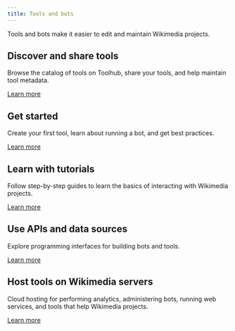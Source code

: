 ```yaml
---
title: Tools and bots
---
```


Tools and bots make it easier to edit and maintain Wikimedia projects.

## Discover and share tools

Browse the catalog of tools on Toolhub, share your tools, and help maintain tool metadata.

[Learn more](search.md)

## Get started

Create your first tool, learn about running a bot, and get best practices.

[Learn more](get-started.md)

## Learn with tutorials

Follow step-by-step guides to learn the basics of interacting with Wikimedia projects.

[Learn more](tutorials.md)

## Use APIs and data sources

Explore programming interfaces for building bots and tools.

[Learn more](apis.md)

## Host tools on Wikimedia servers

Cloud hosting for performing analytics, administering bots, running web services, and tools that help Wikimedia projects.

[Learn more](host-tools.md)
